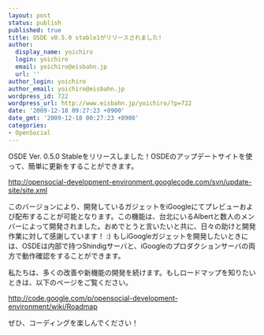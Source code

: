 ```yaml
---
layout: post
status: publish
published: true
title: OSDE v0.5.0 stable1がリリースされました!
author:
  display_name: yoichiro
  login: yoichiro
  email: yoichiro@eisbahn.jp
  url: ''
author_login: yoichiro
author_email: yoichiro@eisbahn.jp
wordpress_id: 722
wordpress_url: http://www.eisbahn.jp/yoichiro/?p=722
date: '2009-12-18 09:27:23 +0900'
date_gmt: '2009-12-18 00:27:23 +0900'
categories:
- OpenSocial
---
```


OSDE Ver. 0.5.0 Stableをリリースしました！OSDEのアップデートサイトを使って、簡単に更新をすることができます。

http://opensocial-development-environment.googlecode.com/svn/update-site/site.xml

このバージョンにより、開発しているガジェットをiGoogleにてプレビューおよび配布することが可能となります。この機能は、台北にいるAlbertと数人のメンバーによって開発されました。おめでとうと言いたいと共に、日々の助けと開発作業に対して感謝しています！ :) もしiGoogleガジェットを開発したいときには、OSDEは内部で持つShindigサーバと、iGoogleのプロダクションサーバの両方で動作確認をすることができます。

私たちは、多くの改善や新機能の開発を続けます。もしロードマップを知りたいときは、以下のページをご覧ください。

http://code.google.com/p/opensocial-development-environment/wiki/Roadmap

ぜひ、コーディングを楽しんでください！
